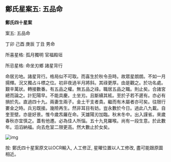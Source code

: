 ## 鄭氏星案五: 五品命

**鄭氏四十星案**

案五: 五品命

丁卯 己酉 庚辰 丁丑 男命

所喜星格: 孤月獨明 官福殿垣

所忌星格: 命坐刃鄉 諸星背行

命居刃地。諸星背行。格局似不可取。而喜生於秋令丑時。故眾星朗朗。不如一月揚輝。況又獨占斗標之位。初非夜過半月將斜。其祿更厚。由是觀之。於功名處。艱辛萬狀。轉接數番。有五品之權。無五品之祿。職居五品之職。則止矣。合諸宮總而論之。計犯陽早。不能具慶。土坐刃。且斷續其絃。至於子若不遲有。亦必有損於先。直過四十九。兩妻生兩子。金土干支者貴。繼而有木屬者亦可矣。往限行婁金之時。兵刃既接。幾險再生。然非耳目有妨。豈永數於今日。過此八九載。自奎至壁。亦是好景。惟今歲炁羅在命。天雄陽刃加臨。秋末冬中。出入謹省。來歲春秋亦宜慎之。蓋有他遷。必為佳人所惱。五十九見羅喉。尚有一段生意。於此數年。滔滔納福。向去危室二限更高。然大數止於女矣。

![img](https://lh3.googleusercontent.com/Ak6gpb6Lpw-RR7A0aql7EWeoj5lt9lIwxb-sOiKPkXRz4a14fDhb7tr0t-3055i6P2cEiUdY2LgnfIO_KPBl5OSDTz1dsi1QJYBztAUcBNw=w1280)

按: 鄭氏四十星案原文以OCR輸入, 人工修正, 星曜位置以人工修改, 盡可能跟原圖相近。